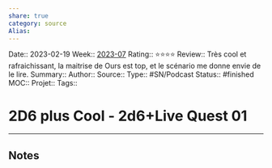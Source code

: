 ```yaml
---
share: true 
category: source
Alias:
---
```

Date:: 2023-02-19
Week:: [2023-07](../week/2023-07.md)
Rating:: ⭐⭐⭐⭐
Review:: Très cool et rafraichissant, la maitrise de Ours est top, et le scénario me donne envie de le lire.
Summary:: 
Author::
Source:: 
Type:: #SN/Podcast 
Status:: #finished 
MOC::
Projet:: 
Tags:: 

# 2D6 plus Cool - 2d6+Live Quest 01


***

## Notes
